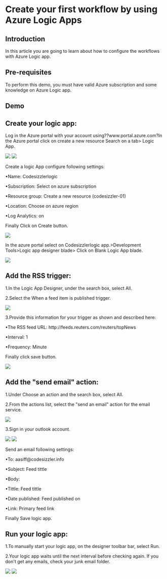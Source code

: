 <h1>Create your first workflow by using Azure Logic Apps</h1>

<h2>Introduction</h2>
<p>In this article you are going to learn about how to configure the workflows with Azure Logic app.</p>

<h2>Pre-requisites</h2>
<p>To perform this demo, you must have valid Azure subscription and some knowledge on Azure Logic app.</p>

<h2>Demo</h2>

<h2>Create your logic app:</h2>
<p>Log in the Azure portal with your account using??www.portal.azure.com?In the Azure portal click on create a new resource Search on a tab> Logic App.</p>
<img src="https://codesizzlergit.blob.core.windows.net/az300-13/01.jpg"/>
<img src="https://codesizzlergit.blob.core.windows.net/az300-13/02.jpg"/>
<p>Create a logic App configure following settings:</p>
	<p>•Name: Codesizzlerlogic</p>
	<p>•Subscription: Select on azure subscription</p>
	<p>•Resource group: Create a new resource (codesizzler-01)</p>
	<p>•Location: Choose on azure region</p>
	<p>•Log Analytics: on</p>
<p>Finally Click on Create button.</p>
<img src="https://codesizzlergit.blob.core.windows.net/az300-13/03.jpg"/>
<p>In the azure portal select on Codesizzlerlogic app.>Development Tools>Logic app designer blade> Click on Blank Logic App blade.</p>
<img src="https://codesizzlergit.blob.core.windows.net/az300-13/04.jpg"/>

<h2>Add the RSS trigger:</h2>
<p>1.In the Logic App Designer, under the search box, select All.</p>
<p>2.Select the When a feed item is published trigger.</p>
<img src="https://codesizzlergit.blob.core.windows.net/az300-13/05.jpg"/>
<p>3.Provide this information for your trigger as shown and described here:</p>
	<p>•The RSS feed URL:  http://feeds.reuters.com/reuters/topNews</p>
	<p>•Interval: 1</p>
	<p>•Frequency: Minute</p>
<p>Finally click save button.</p>
<img src="https://codesizzlergit.blob.core.windows.net/az300-13/06.jpg"/>

<h2>Add the "send email" action:</h2>
<p>1.Under Choose an action and the search box, select All.</p>
<p>2.From the actions list, select the "send an email" action for the email service.</p>
<img src="https://codesizzlergit.blob.core.windows.net/az300-13/07.jpg"/>
<p>3.Sign in your outlook account.</p>
<img src="https://codesizzlergit.blob.core.windows.net/az300-13/08.jpg"/>
<img src="https://codesizzlergit.blob.core.windows.net/az300-13/09.jpg"/>
<p>Send an email following settings:</p>
	<p>•To: aasiff@codesizzler.info</p>
	<p>•Subject: Feed tittle</p>
	<p>•Body:</p>
	<p>•Tittle: Feed tittle</p>
	<p>•Date published: Feed published on</p>
	<p>•Link: Primary feed link</p>
<p>Finally Save logic app.</p>

<h2>Run your logic app:</h2>
<p>1.To manually start your logic app, on the designer toolbar bar, select Run.</p>
<p>2.Your logic app waits until the next interval before checking again. If you don't get any emails, check your junk email folder.</p>
<img src="https://codesizzlergit.blob.core.windows.net/az300-13/10.jpg"/>
<img src="https://codesizzlergit.blob.core.windows.net/az300-13/11.jpg"/>
